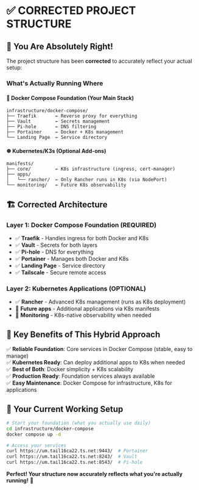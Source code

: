 # ✅ CORRECTED PROJECT STRUCTURE

## 🎯 **You Are Absolutely Right!**

The project structure has been **corrected** to accurately reflect your actual setup:

### **What's Actually Running Where**

#### **🐳 Docker Compose Foundation (Your Main Stack)**
```
infrastructure/docker-compose/
├── Traefik       ← Reverse proxy for everything
├── Vault         ← Secrets management  
├── Pi-hole       ← DNS filtering
├── Portainer     ← Docker + K8s management
└── Landing Page  ← Service directory
```

#### **☸️ Kubernetes/K3s (Optional Add-ons)**
```
manifests/
├── core/         ← K8s infrastructure (ingress, cert-manager)
├── apps/
│   └── rancher/  ← Only Rancher runs in K8s (via NodePort)
└── monitoring/   ← Future K8s observability
```

## 🏗️ **Corrected Architecture**

### **Layer 1: Docker Compose Foundation (REQUIRED)**
- ✅ **Traefik** - Handles ingress for both Docker and K8s
- ✅ **Vault** - Secrets for both layers  
- ✅ **Pi-hole** - DNS for everything
- ✅ **Portainer** - Manages both Docker and K8s
- ✅ **Landing Page** - Service directory
- ✅ **Tailscale** - Secure remote access

### **Layer 2: Kubernetes Applications (OPTIONAL)**
- ✅ **Rancher** - Advanced K8s management (runs as K8s deployment)
- 🔄 **Future apps** - Additional applications via K8s manifests
- 🔄 **Monitoring** - K8s-native observability when needed

## 🎉 **Key Benefits of This Hybrid Approach**

✅ **Reliable Foundation**: Core services in Docker Compose (stable, easy to manage)  
✅ **Kubernetes Ready**: Can deploy additional apps to K8s when needed  
✅ **Best of Both**: Docker simplicity + K8s scalability  
✅ **Production Ready**: Foundation services always available  
✅ **Easy Maintenance**: Docker Compose for infrastructure, K8s for applications  

## 🚀 **Your Current Working Setup**

```bash
# Start your foundation (what you actually use daily)
cd infrastructure/docker-compose
docker compose up -d

# Access your services
curl https://um.tail16ca22.ts.net:9443/  # Portainer
curl https://um.tail16ca22.ts.net:8243/  # Vault  
curl https://um.tail16ca22.ts.net:8543/  # Pi-hole
```

**Perfect! Your structure now accurately reflects what you're actually running!** 🎯
